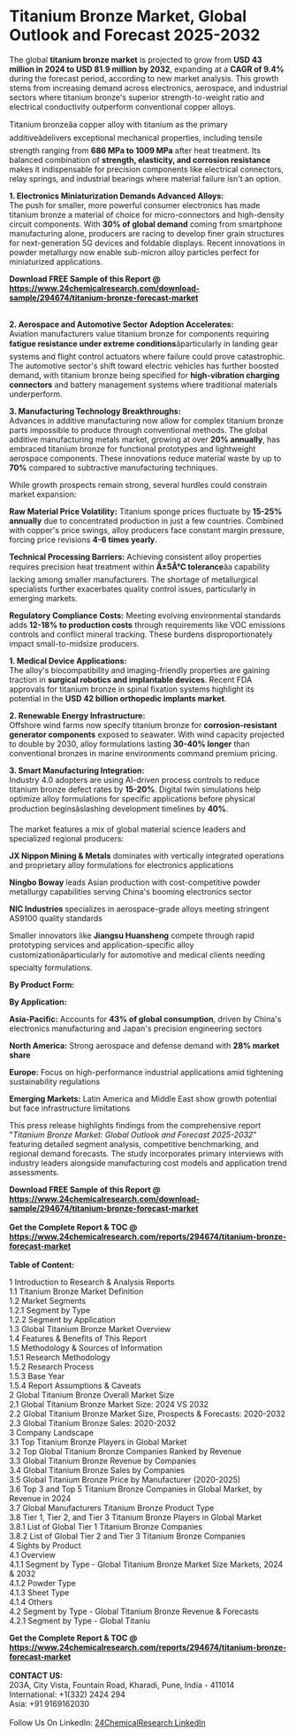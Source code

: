<h1>Titanium Bronze Market, Global Outlook and Forecast 2025-2032</h1><p>The global <strong>titanium bronze market</strong> is projected to grow from <strong>USD 43 million in 2024 to USD 81.9 million by 2032</strong>, expanding at a <strong>CAGR of 9.4%</strong> during the forecast period, according to new market analysis. This growth stems from increasing demand across electronics, aerospace, and industrial sectors where titanium bronze's superior strength-to-weight ratio and electrical conductivity outperform conventional copper alloys.</p><p>Titanium bronzeâa copper alloy with titanium as the primary additiveâdelivers exceptional mechanical properties, including tensile strength ranging from <strong>686 MPa to 1009 MPa</strong> after heat treatment. Its balanced combination of <strong>strength, elasticity, and corrosion resistance</strong> makes it indispensable for precision components like electrical connectors, relay springs, and industrial bearings where material failure isn't an option.</p><p><strong>1. Electronics Miniaturization Demands Advanced Alloys:</strong><br>
The push for smaller, more powerful consumer electronics has made titanium bronze a material of choice for micro-connectors and high-density circuit components. With <strong>30% of global demand</strong> coming from smartphone manufacturing alone, producers are racing to develop finer grain structures for next-generation 5G devices and foldable displays. Recent innovations in powder metallurgy now enable sub-micron alloy particles perfect for miniaturized applications.</p><div><b>Download FREE Sample of this Report @ 
            <a href="https://www.24chemicalresearch.com/download-sample/294674/titanium-bronze-forecast-market">
            https://www.24chemicalresearch.com/download-sample/294674/titanium-bronze-forecast-market</a></b></div><br><p><strong>2. Aerospace and Automotive Sector Adoption Accelerates:</strong><br>
Aviation manufacturers value titanium bronze for components requiring <strong>fatigue resistance under extreme conditions</strong>âparticularly in landing gear systems and flight control actuators where failure could prove catastrophic. The automotive sector's shift toward electric vehicles has further boosted demand, with titanium bronze being specified for <strong>high-vibration charging connectors</strong> and battery management systems where traditional materials underperform.</p><p><strong>3. Manufacturing Technology Breakthroughs:</strong><br>
Advances in additive manufacturing now allow for complex titanium bronze parts impossible to produce through conventional methods. The global additive manufacturing metals market, growing at over <strong>20% annually</strong>, has embraced titanium bronze for functional prototypes and lightweight aerospace components. These innovations reduce material waste by up to <strong>70%</strong> compared to subtractive manufacturing techniques.</p><p>While growth prospects remain strong, several hurdles could constrain market expansion:</p><p><strong>Raw Material Price Volatility:</strong> Titanium sponge prices fluctuate by <strong>15-25% annually</strong> due to concentrated production in just a few countries. Combined with copper's price swings, alloy producers face constant margin pressure, forcing price revisions <strong>4-6 times yearly</strong>.</p><p><strong>Technical Processing Barriers:</strong> Achieving consistent alloy properties requires precision heat treatment within <strong>Â±5Â°C tolerance</strong>âa capability lacking among smaller manufacturers. The shortage of metallurgical specialists further exacerbates quality control issues, particularly in emerging markets.</p><p><strong>Regulatory Compliance Costs:</strong> Meeting evolving environmental standards adds <strong>12-18% to production costs</strong> through requirements like VOC emissions controls and conflict mineral tracking. These burdens disproportionately impact small-to-midsize producers.</p><p><strong>1. Medical Device Applications:</strong><br>
The alloy's biocompatibility and imaging-friendly properties are gaining traction in <strong>surgical robotics and implantable devices</strong>. Recent FDA approvals for titanium bronze in spinal fixation systems highlight its potential in the <strong>USD 42 billion orthopedic implants market</strong>.</p><p><strong>2. Renewable Energy Infrastructure:</strong><br>
Offshore wind farms now specify titanium bronze for <strong>corrosion-resistant generator components</strong> exposed to seawater. With wind capacity projected to double by 2030, alloy formulations lasting <strong>30-40% longer</strong> than conventional bronzes in marine environments command premium pricing.</p><p><strong>3. Smart Manufacturing Integration:</strong><br>
Industry 4.0 adopters are using AI-driven process controls to reduce titanium bronze defect rates by <strong>15-20%</strong>. Digital twin simulations help optimize alloy formulations for specific applications before physical production beginsâslashing development timelines by <strong>40%</strong>.</p><p>The market features a mix of global material science leaders and specialized regional producers:</p><p><strong>JX Nippon Mining &amp; Metals</strong> dominates with vertically integrated operations and proprietary alloy formulations for electronics applications</p><p><strong>Ningbo Boway</strong> leads Asian production with cost-competitive powder metallurgy capabilities serving China's booming electronics sector</p><p><strong>NIC Industries</strong> specializes in aerospace-grade alloys meeting stringent AS9100 quality standards</p><p>Smaller innovators like <strong>Jiangsu Huansheng</strong> compete through rapid prototyping services and application-specific alloy customizationâparticularly for automotive and medical clients needing specialty formulations.</p><p><strong>By Product Form:</strong></p><p><strong>By Application:</strong></p><p><strong>Asia-Pacific:</strong> Accounts for <strong>43% of global consumption</strong>, driven by China's electronics manufacturing and Japan's precision engineering sectors</p><p><strong>North America:</strong> Strong aerospace and defense demand with <strong>28% market share</strong></p><p><strong>Europe:</strong> Focus on high-performance industrial applications amid tightening sustainability regulations</p><p><strong>Emerging Markets:</strong> Latin America and Middle East show growth potential but face infrastructure limitations</p><p>This press release highlights findings from the comprehensive report "<em>Titanium Bronze Market: Global Outlook and Forecast 2025-2032</em>" featuring detailed segment analysis, competitive benchmarking, and regional demand forecasts. The study incorporates primary interviews with industry leaders alongside manufacturing cost models and application trend assessments.</p><div><b>Download FREE Sample of this Report @ 
            <a href="https://www.24chemicalresearch.com/download-sample/294674/titanium-bronze-forecast-market">
            https://www.24chemicalresearch.com/download-sample/294674/titanium-bronze-forecast-market</a></b></div><br><div><b>Get the Complete Report & TOC @ 
            <a href="https://www.24chemicalresearch.com/reports/294674/titanium-bronze-forecast-market">
            https://www.24chemicalresearch.com/reports/294674/titanium-bronze-forecast-market</a></b></div><br>
            <b>Table of Content:</b><p>1 Introduction to Research & Analysis Reports<br />
 1.1 Titanium Bronze Market Definition<br />
 1.2 Market Segments<br />
 1.2.1 Segment by Type<br />
 1.2.2 Segment by Application<br />
 1.3 Global Titanium Bronze Market Overview<br />
 1.4 Features & Benefits of This Report<br />
 1.5 Methodology & Sources of Information<br />
 1.5.1 Research Methodology<br />
 1.5.2 Research Process<br />
 1.5.3 Base Year<br />
 1.5.4 Report Assumptions & Caveats<br />
2 Global Titanium Bronze Overall Market Size<br />
 2.1 Global Titanium Bronze Market Size: 2024 VS 2032<br />
 2.2 Global Titanium Bronze Market Size, Prospects & Forecasts: 2020-2032<br />
 2.3 Global Titanium Bronze Sales: 2020-2032<br />
3 Company Landscape<br />
 3.1 Top Titanium Bronze Players in Global Market<br />
 3.2 Top Global Titanium Bronze Companies Ranked by Revenue<br />
 3.3 Global Titanium Bronze Revenue by Companies<br />
 3.4 Global Titanium Bronze Sales by Companies<br />
 3.5 Global Titanium Bronze Price by Manufacturer (2020-2025)<br />
 3.6 Top 3 and Top 5 Titanium Bronze Companies in Global Market, by Revenue in 2024<br />
 3.7 Global Manufacturers Titanium Bronze Product Type<br />
 3.8 Tier 1, Tier 2, and Tier 3 Titanium Bronze Players in Global Market<br />
 3.8.1 List of Global Tier 1 Titanium Bronze Companies<br />
 3.8.2 List of Global Tier 2 and Tier 3 Titanium Bronze Companies<br />
4 Sights by Product<br />
 4.1 Overview<br />
 4.1.1 Segment by Type - Global Titanium Bronze Market Size Markets, 2024 & 2032<br />
 4.1.2 Powder Type<br />
 4.1.3 Sheet Type<br />
 4.1.4 Others<br />
 4.2 Segment by Type - Global Titanium Bronze Revenue & Forecasts<br />
 4.2.1 Segment by Type - Global Titaniu</p><div><b>Get the Complete Report & TOC @ 
            <a href="https://www.24chemicalresearch.com/reports/294674/titanium-bronze-forecast-market">
            https://www.24chemicalresearch.com/reports/294674/titanium-bronze-forecast-market</a></b></div><br><b>CONTACT US:</b><br>
            203A, City Vista, Fountain Road, Kharadi, Pune, India - 411014<br>
            International: +1(332) 2424 294<br>
            Asia: +91 9169162030 <br><br>
            Follow Us On LinkedIn: <a href="https://www.linkedin.com/company/24chemicalresearch/">24ChemicalResearch LinkedIn</a>